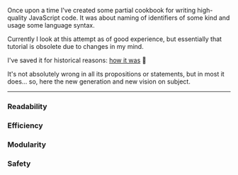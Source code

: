 Once upon a time I've created some partial cookbook for writing high-quality JavaScript code. It was about naming of identifiers of some kind and usage some language syntax.

Currently I look at this attempt as of good experience, but essentially that tutorial is obsolete due to changes in my mind.

I've saved it for historical reasons: [how it was](history.md) :baby_chick:

It's not absolutely wrong in all its propositions or statements, but in most it does... so, here the new generation and new vision on subject.

---

### Readability

### Efficiency

### Modularity

### Safety